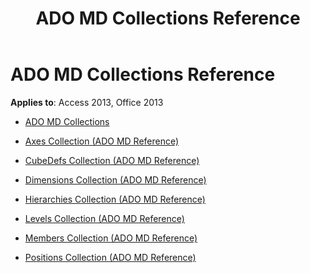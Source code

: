 ﻿---
title: ADO MD Collections Reference
TOCTitle: ADO MD Collections
ms:assetid: 189c6a91-7df0-490a-93a6-e68f65a9f33c
ms:mtpsurl: https://msdn.microsoft.com/library/JJ248935(v=office.15)
ms:contentKeyID: 48543477
ms.date: 09/18/2015
mtps_version: v=office.15
---

# ADO MD Collections Reference


**Applies to**: Access 2013, Office 2013

  - [ADO MD Collections](ado-md-collections.md)

  - [Axes Collection (ADO MD Reference)](axes-collection-ado-md-reference.md)

  - [CubeDefs Collection (ADO MD Reference)](cubedefs-collection-ado-md-reference.md)

  - [Dimensions Collection (ADO MD Reference)](dimensions-collection-ado-md-reference.md)

  - [Hierarchies Collection (ADO MD Reference)](hierarchies-collection-ado-md-reference.md)

  - [Levels Collection (ADO MD Reference)](levels-collection-ado-md-reference.md)

  - [Members Collection (ADO MD Reference)](members-collection-ado-md-reference.md)

  - [Positions Collection (ADO MD Reference)](positions-collection-ado-md-reference.md)

